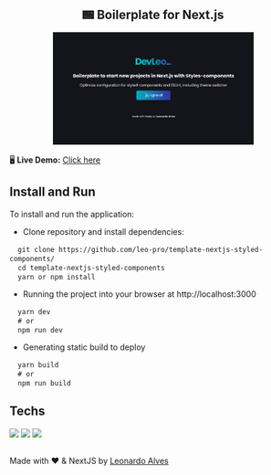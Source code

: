 <h2 align="center">
<img src="https://raw.githubusercontent.com/leo-pro/template-nextjs-styled-components/main/public/image.jpg" width="20px"> Boilerplate for Next.js
</h2>

<p align="center">
<img src="https://raw.githubusercontent.com/leo-pro/template-nextjs-styled-components/main/public/preview.png" width="70%">
</p>

<p>🖥️ <b>Live Demo:</b> <a href="https://boilerplate-nextjs-styled-components.vercel.app/" target="_blank">Click here</a></p>

## Install and Run

To install and run the application:

- Clone repository and install dependencies:

```
  git clone https://github.com/leo-pro/template-nextjs-styled-components/
  cd template-nextjs-styled-components
  yarn or npm install
```

- Running the project into your browser at http://localhost:3000

```
  yarn dev
  # or
  npm run dev
```

- Generating static build to deploy

```
  yarn build
  # or
  npm run build
```

## Techs

<p>
  <img src="https://img.shields.io/badge/next.js-000000?style=for-the-badge&logo=next.js&logoColor=white">
  <img src="https://img.shields.io/badge/TypeScript-007ACC?style=for-the-badge&logo=typescript&logoColor=white">
  <img src="https://img.shields.io/badge/styled--components-DB7093?style=for-the-badge&logo=styled-components&logoColor=white">
</p>

##

Made with ❤️ & NextJS by [Leonardo Alves](https://www.linkedin.com/in/leonardoalvess/)
